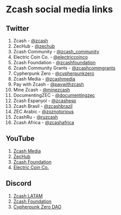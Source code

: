 # Zcash social media links

## Twitter

1. Zcash - [@zcash](https://twitter.com/zcash)
2. ZecHub - [@zechub](https://twitter.com/ZecHub)
3. Zcash Community - [@zcash_community](https://twitter.com/zcash_community)
4. Electric Coin Co. - [@electriccoinco](https://twitter.com/ElectricCoinCo)
5. Zcash Foundation - [@zcashfoundation](https://twitter.com/ZcashFoundation)
6. Zcash Community Grants - [@zcashcommgrants](https://twitter.com/ZcashCommGrants)
7. Cypherpunk Zero - [@cypherpunkzero](https://twitter.com/cypherpunkZero)
8. Zcash Media - [@zcashmedia](https://twitter.com/zcashmedia)
9. Pay with Zcash - [@paywithzcash](https://twitter.com/paywithzcash)
10. Mine Zcash - [@minezcash](https://twitter.com/mineZcash)
11. DocumentingZEC - [@documentingzec](https://twitter.com/DocumentingZEC)
12. Zcash Espanyol - [@zcashesp](https://twitter.com/zcashesp)
13. Zcash Brasil - [@zcashbrazil](https://twitter.com/zcashbrazil)
14. ZEC Arabic - [@zoznotorious](https://twitter.com/ZozNotorious)
15. ZcashRu - [@ruzcash](https://twitter.com/RuZcash)
16. Zcash Africa - [@zcashafrica](https://twitter.com/ZcashAfrica)

## YouTube

1. [Zcash Media](https://www.youtube.com/c/ZcashMedia)
2. [ZecHub](https://www.youtube.com/channel/UC3-KM00kjCUheRzO5cq3PAA)
3. [Zcash Foundation](https://www.youtube.com/channel/UCi01v05DNTUEC_eB0c9rpgQ)
4. [Electric Coin Co.](https://www.youtube.com/c/ZcashCo)

## Discord

1. [Zcash LATAM](https://discord.gg/zf8jvyDDfq)
2. [Zcash Foundation](https://discord.gg/CuNnq4TDJz)
3. [Cypherpunk Zero DAO](https://discord.gg/qXn9CZ5Kpm)
